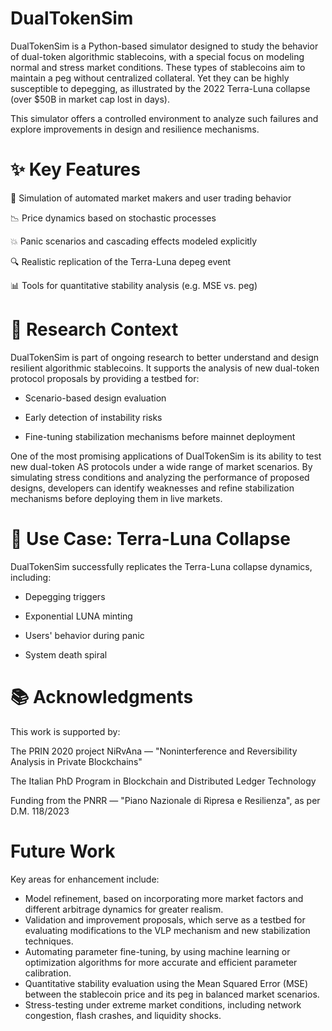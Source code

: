 # DualTokenSim
DualTokenSim is a Python-based simulator designed to study the behavior of dual-token algorithmic stablecoins, with a special focus on modeling normal and stress market conditions. These types of stablecoins aim to maintain a peg without centralized collateral. Yet they can be highly susceptible to depegging, as illustrated by the 2022 Terra-Luna collapse (over $50B in market cap lost in days).

This simulator offers a controlled environment to analyze such failures and explore improvements in design and resilience mechanisms.


# ✨ Key Features
🔁 Simulation of automated market makers and user trading behavior

📉 Price dynamics based on stochastic processes

💥 Panic scenarios and cascading effects modeled explicitly

🔍 Realistic replication of the Terra-Luna depeg event

📊 Tools for quantitative stability analysis (e.g. MSE vs. peg)


# 🔬 Research Context
DualTokenSim is part of ongoing research to better understand and design resilient algorithmic stablecoins. It supports the analysis of new dual-token protocol proposals by providing a testbed for:

- Scenario-based design evaluation

- Early detection of instability risks

- Fine-tuning stabilization mechanisms before mainnet deployment

One of the most promising applications of DualTokenSim is its ability to test new dual-token AS protocols under a wide range of market scenarios. By simulating stress conditions and analyzing the performance of proposed designs, developers can identify weaknesses and refine stabilization mechanisms before deploying them in live markets.


# 🧪 Use Case: Terra-Luna Collapse
DualTokenSim successfully replicates the Terra-Luna collapse dynamics, including:

- Depegging triggers

- Exponential LUNA minting

- Users' behavior during panic

- System death spiral

# 📚 Acknowledgments
This work is supported by:

The PRIN 2020 project NiRvAna — "Noninterference and Reversibility Analysis in Private Blockchains"

The Italian PhD Program in Blockchain and Distributed Ledger Technology

Funding from the PNRR — "Piano Nazionale di Ripresa e Resilienza", as per D.M. 118/2023



# Future Work

Key areas for enhancement include:

- Model refinement, based on incorporating more market factors and different arbitrage dynamics for greater realism.
- Validation and improvement proposals, which serve as a testbed for evaluating modifications to the VLP mechanism and new stabilization techniques.
- Automating parameter fine-tuning, by using machine learning or optimization algorithms for more accurate and efficient parameter calibration.
- Quantitative stability evaluation using the Mean Squared Error (MSE) between the stablecoin price and its peg in balanced market scenarios.
- Stress-testing under extreme market conditions, including network congestion, flash crashes, and liquidity shocks.

